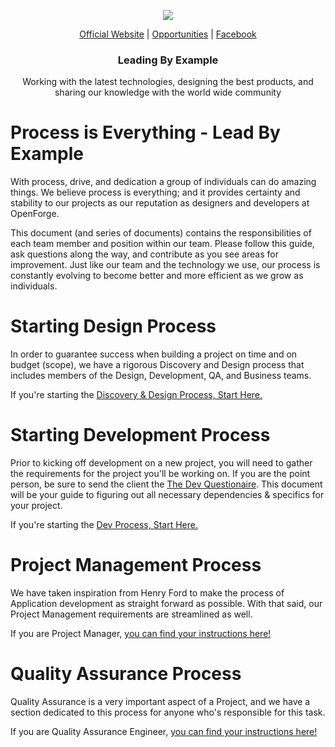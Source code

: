 <p align="center">
  <img src="https://github.com/openforge/main-website/blob/master/src/assets/logo-openforge.png?raw=true"/>
</p>
<p align="center">
  <a href="http://wwwopenforgeio/">Official Website</a> |
  <a href="http://wwwopenforgeio/opportunities">Opportunities</a> |
  <a href="https://wwwfacebookcom/OpenForgeUS/">Facebook</a>
</p>

<h3 align="center">
  Leading By Example
</h3>

<p align="center">
  Working with the latest technologies, designing the best products, and sharing our knowledge with the world wide community
</p>

# Process is Everything - Lead By Example
With process, drive, and dedication a group of individuals can do amazing things.   We believe process is everything; and it provides certainty and stability to our projects as our reputation as designers and developers at OpenForge.

This document (and series of documents) contains the responsibilities of each team member and position within our team.  Please follow this guide, ask questions along the way, and contribute as you see areas for improvement.  Just like our team and the technology we use, our process is constantly evolving to become better and more efficient as we grow as individuals.

# Starting Design Process
In order to guarantee success when building a project on time and on budget (scope), we have a rigorous Discovery and Design process that includes members of the Design, Development, QA, and Business teams.

If you're starting the [Discovery & Design Process, Start Here.](https://github.com/openforge/Standards/tree/master/design-process)

# Starting Development Process
Prior to kicking off development on a new project, you will need to gather the requirements for the project you'll be working on. If you are the point person, be sure to send the client the [The Dev Questionaire](https://github.com/openforge/Standards/blob/master/dev-process/questionnaire/dev-questionnaire.md).  This document will be your guide to figuring out all necessary dependencies & specifics for your project.

If you're starting the [Dev Process, Start Here.](https://github.com/openforge/Standards/tree/master/dev-process)

# Project Management Process
We have taken inspiration from Henry Ford to make the process of Application development as straight forward as possible.  With that said, our Project Management requirements are streamlined as well.

If you are Project Manager, [you can find your instructions here!](https://github.com/openforge/Standards/blob/master/project-management/README.md)

# Quality Assurance Process
Quality Assurance is a very important aspect of a Project, and we have a section dedicated to this process for anyone who's responsible for this task.

If you are Quality Assurance Engineer, [you can find your instructions here!](https://github.com/openforge/Standards/blob/master/quality-assurance/README.md)
